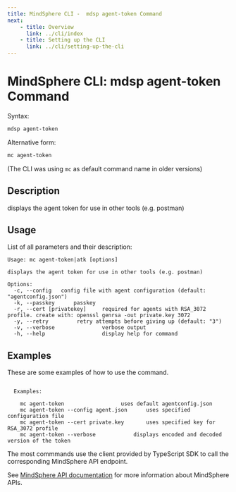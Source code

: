 ```yaml
---
title: MindSphere CLI -  mdsp agent-token Command
next:
    - title: Overview
      link: ../cli/index
    - title: Setting up the CLI
      link: ../cli/setting-up-the-cli
---
```



# MindSphere CLI: mdsp agent-token Command

Syntax:

```bash
mdsp agent-token
```

Alternative form:

```bash
mc agent-token
```

(The CLI was using `mc` as default command name in older versions)

## Description

displays the agent token for use in other tools (e.g. postman)

## Usage

List of all parameters and their description:

```text
Usage: mc agent-token|atk [options]

displays the agent token for use in other tools (e.g. postman)

Options:
  -c, --config   config file with agent configuration (default: "agentconfig.json")
  -k, --passkey      passkey
  -r, --cert [privatekey]     required for agents with RSA_3072 profile. create with: openssl genrsa -out private.key 3072
  -y, --retry         retry attempts before giving up (default: "3")
  -v, --verbose               verbose output
  -h, --help                  display help for command

```

## Examples

These are some examples of how to use the command. 

```text

  Examples:

    mc agent-token   				uses default agentconfig.json
    mc agent-token --config agent.json 		uses specified configuration file
    mc agent-token --cert private.key 		uses specified key for RSA_3072 profile
    mc agent-token --verbose 			displays encoded and decoded version of the token

```

The most commmands use the client provided by TypeScript SDK to call the corresponding MindSphere API endpoint.

See [MindSphere API documentation](https://documentation.mindsphere.io/MindSphere/apis/index.html) for more information about MindSphere APIs.